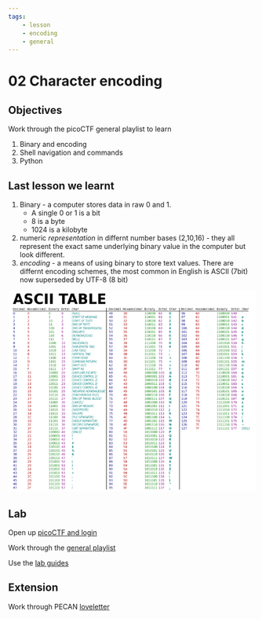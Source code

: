```yaml
---
tags:
    - lesson
    - encoding
    - general
---
```

# 02 Character encoding

## Objectives

Work through the picoCTF general playlist to learn

1. Binary and encoding 
1. Shell navigation and commands
1. Python

## Last lesson we learnt

1. Binary - a computer stores data in raw 0 and 1. 
    * A single 0 or 1 is a bit
    * 8 is a byte
    * 1024 is a kilobyte
1. numeric *representation* in differnt number bases (2,10,16) - they all represent the exact same underlying binary value in the computer but look different.
1. *encoding* - a means of using binary to store text values. There are differnt encoding schemes, the most common in English is ASCII (7bit) now superseded by UTF-8 (8 bit)

![ascii](../img/ascii_table.webp)

## Lab

Open up [picoCTF and login](https://play.picoctf.org/)

Work through the [general playlist](https://play.picoctf.org/playlists/14?m=89)

Use the [lab guides](../labs/pico_playlist_general_1.md)

## Extension

Work through PECAN [loveletter](https://pecanplus.ecusdf.org/?page=challenges&challenge=loveletter)
